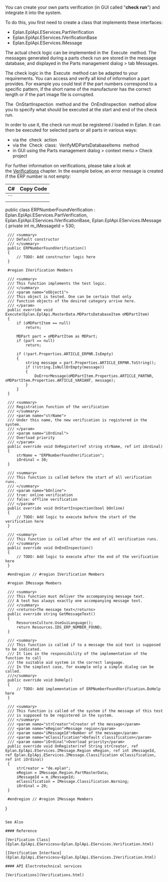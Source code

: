 You can create your own parts verification (in GUI called "**check run**") and integrate it into the system.

To do this, you first need to create a class that implements these interfaces:

* Eplan.EplApi.EServices.PartVerification
* Eplan.EplApi.EServices.IVerificationBase
* Eplan.EplApi.EServices.IMessage

The actual check logic can be implemented in the  Execute  method. The messages generated during a parts check run are stored in the message database, and displayed in the Parts management dialog > tab Messages.

The check logic in the  Execute  method can be adapted to your requirements. You can access and verify all kind of information a part provides. For example you could test if the part numbers correspond to a specific pattern, if the short name of the manufacturer has the correct length or if the part image file is corrupted.

The  OnStartInspection  method and the  OnEndInspection  method allow you to specify what should be executed at the start and end of the check run.

In order to use it, the check run must be registered / loaded in Eplan. It can then be executed for selected parts or all parts in various ways:

* via the  check  action
* via the  Check  class:  VerifyMDPartsDatabaseItems  method
* in GUI using the Parts management dialog > context menu > Check project

For further information on verifications, please take a look at the [Verifications](Verifications.html) chapter. In the example below, an error message is created if the ERP number is not empty:

| C# | Copy Code |
| --- | --- |
| ```  public class ERPNumberFoundVerification : Eplan.EplApi.EServices.PartVerification, Eplan.EplApi.EServices.IVerificationBase, Eplan.EplApi.EServices.IMessage {     private int m_iMessageId = 530;      /// <summary>     /// Default constructor     /// </summary>     public ERPNumberFoundVerification()     {         // TODO: Add constructor logic here     }      #region IVerification Members      /// <summary>     /// This function implements the test logic.      /// </summary>     /// <param name="oObject1">     /// This object is tested. One can be certain that only     /// function objects of the desired category arrive here.     /// </param>     public override void Execute(Eplan.EplApi.MasterData.MDPartsDatabaseItem oMDPartItem)     {         if (oMDPartItem == null)             return;          MDPart part = oMDPartItem as MDPart;         if (part == null)             return;                 if (!part.Properties.ARTICLE_ERPNR.IsEmpty)         {             string message = part.Properties.ARTICLE_ERPNR.ToString();             if (!string.IsNullOrEmpty(message))             {                 DoErrorMessage(oMDPartItem.Properties.ARTICLE_PARTNR, oMDPartItem.Properties.ARTICLE_VARIANT, message);             }         }     }               /// <summary>     /// Registration function of the verification     /// </summary>     /// <param name="strName">     /// Under this name, the new verification is registered in the system.     /// </param>     /// <param name="iOrdinal">     /// Overload priority      /// </param>     public override void OnRegister(ref string strName, ref int iOrdinal)     {         strName = "ERPNumberFoundVerification";         iOrdinal = 30;     }      /// <summary>     /// This function is called before the start of all verification runs.     /// </summary>     /// <param name="bOnline">     /// true: online verification     /// false: offline verification     /// </param>     public override void OnStartInspection(bool bOnline)     {         // TODO: Add logic to execute before the start of the verification here     }      /// <summary>     /// This function is called after the end of all verification runs.     /// </summary>     public override void OnEndInspection()     {         // TODO: Add logic to execute after the end of the verification here     }      #endregion // #region IVerification Members      #region IMessage Members      /// <summary>     /// This function must deliver the accompanying message text.      /// A test has always exactly one accompanying message text.      /// </summary>     /// <returns>The message text</returns>     public override string GetMessageText()     {          ResourcesCulture.UseGuiLanguage();         return Resources.IDS_ERP_NUMBER_FOUND;     }      /// <summary>     /// This function is called if to a message the aid text is supposed to be indicated.      /// It lies in the responsibility of the implementation of the function to call     /// the suitable aid system in the correct language.     /// In the simplest case, for example only a simple dialog can be called.      ///</summary>     public override void DoHelp()     {         // TODO: Add implementation of ERPNumberFoundVerification.DoHelp here     }      /// <summary>     /// This function is called of the system if the message of this test     /// is supposed to be registered in the system.      /// </summary>     /// <param name="strCreator">Creator of the message</param>     /// <param name="eRegion">Message region</param>     /// <param name="iMessageId">Number of the message</param>     /// <param name="eClassification">Default classification</param>     /// <param name="iOrdinal">Overload priority</param>     public override void OnRegister(ref String strCreator, ref Eplan.EplApi.EServices.IMessage.Region eRegion, ref int iMessageId, ref Eplan.EplApi.EServices.IMessage.Classification eClassification, ref int iOrdinal)     {         strCreator = "de.eplan";         eRegion = IMessage.Region.PartMasterData;         iMessageId = m_iMessageId;         eClassification = IMessage.Classification.Warning;         iOrdinal = 20;     }      #endregion // #region IMessage Members } ``` | |

See Also

#### Reference

[Verification Class](Eplan.EplApi.EServicesu~Eplan.EplApi.EServices.Verification.html)

[IVerification Interface](Eplan.EplApi.EServicesu~Eplan.EplApi.EServices.IVerification.html)

#### API Electrotechnical services

[Verifications](Verifications.html)